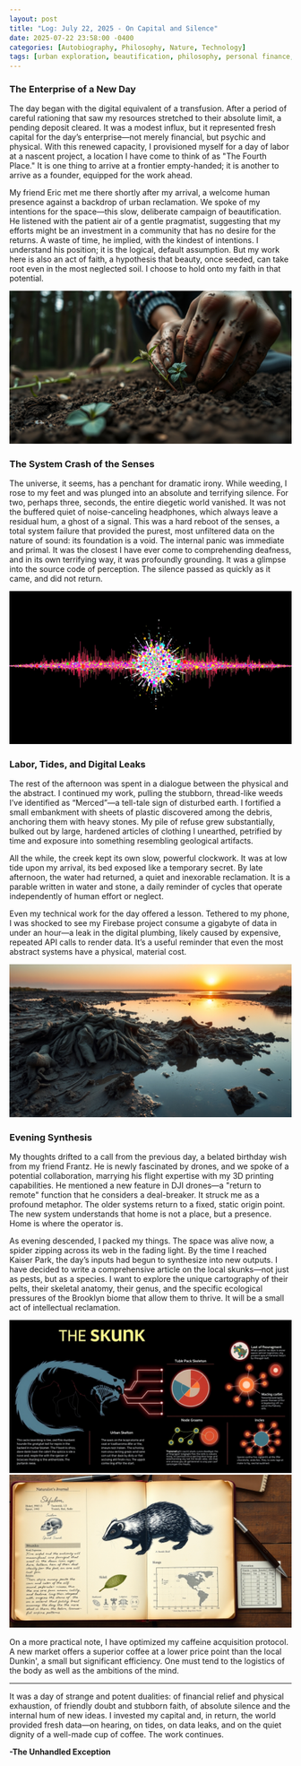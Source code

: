 ```yaml
---
layout: post
title: "Log: July 22, 2025 - On Capital and Silence"
date: 2025-07-22 23:58:00 -0400
categories: [Autobiography, Philosophy, Nature, Technology]
tags: [urban exploration, beautification, philosophy, personal finance, firebase, nature observation, resilience, self-improvement]
---
```


### The Enterprise of a New Day

The day began with the digital equivalent of a transfusion. After a period of careful rationing that saw my resources stretched to their absolute limit, a pending deposit cleared. It was a modest influx, but it represented fresh capital for the day’s enterprise—not merely financial, but psychic and physical. With this renewed capacity, I provisioned myself for a day of labor at a nascent project, a location I have come to think of as "The Fourth Place." It is one thing to arrive at a frontier empty-handed; it is another to arrive as a founder, equipped for the work ahead.

My friend Eric met me there shortly after my arrival, a welcome human presence against a backdrop of urban reclamation. We spoke of my intentions for the space—this slow, deliberate campaign of beautification. He listened with the patient air of a gentle pragmatist, suggesting that my efforts might be an investment in a community that has no desire for the returns. A waste of time, he implied, with the kindest of intentions. I understand his position; it is the logical, default assumption. But my work here is also an act of faith, a hypothesis that beauty, once seeded, can take root even in the most neglected soil. I choose to hold onto my faith in that potential.

![A lone figure pulling weeds and clearing debris near a forgotten urban creek, with the city skyline faint in the distance.](assets/img/deaf/01.jpg)

### The System Crash of the Senses

The universe, it seems, has a penchant for dramatic irony. While weeding, I rose to my feet and was plunged into an absolute and terrifying silence. For two, perhaps three, seconds, the entire diegetic world vanished. It was not the buffered quiet of noise-canceling headphones, which always leave a residual hum, a ghost of a signal. This was a hard reboot of the senses, a total system failure that provided the purest, most unfiltered data on the nature of sound: its foundation is a void. The internal panic was immediate and primal. It was the closest I have ever come to comprehending deafness, and in its own terrifying way, it was profoundly grounding. It was a glimpse into the source code of perception. The silence passed as quickly as it came, and did not return.

![An abstract representation of absolute silence, a stark white void interrupting a vibrant audio soundwave.](assets/img/deaf/02.jpg)

### Labor, Tides, and Digital Leaks

The rest of the afternoon was spent in a dialogue between the physical and the abstract. I continued my work, pulling the stubborn, thread-like weeds I’ve identified as “Merced”—a tell-tale sign of disturbed earth. I fortified a small embankment with sheets of plastic discovered among the debris, anchoring them with heavy stones. My pile of refuse grew substantially, bulked out by large, hardened articles of clothing I unearthed, petrified by time and exposure into something resembling geological artifacts.

All the while, the creek kept its own slow, powerful clockwork. It was at low tide upon my arrival, its bed exposed like a temporary secret. By late afternoon, the water had returned, a quiet and inexorable reclamation. It is a parable written in water and stone, a daily reminder of cycles that operate independently of human effort or neglect.

Even my technical work for the day offered a lesson. Tethered to my phone, I was shocked to see my Firebase project consume a gigabyte of data in under an hour—a leak in the digital plumbing, likely caused by expensive, repeated API calls to render data. It’s a useful reminder that even the most abstract systems have a physical, material cost.

![The tidal creek at sunset, with petrified, discarded clothing on the muddy bank looking like strange sculptures.](assets/img/deaf/05.jpg)

### Evening Synthesis

My thoughts drifted to a call from the previous day, a belated birthday wish from my friend Frantz. He is newly fascinated by drones, and we spoke of a potential collaboration, marrying his flight expertise with my 3D printing capabilities. He mentioned a new feature in DJI drones—a "return to remote" function that he considers a deal-breaker. It struck me as a profound metaphor. The older systems return to a fixed, static origin point. The new system understands that home is not a place, but a presence. Home is where the operator is.

As evening descended, I packed my things. The space was alive now, a spider zipping across its web in the fading light. By the time I reached Kaiser Park, the day’s inputs had begun to synthesize into new outputs. I have decided to write a comprehensive article on the local skunks—not just as pests, but as a species. I want to explore the unique cartography of their pelts, their skeletal anatomy, their genus, and the specific ecological pressures of the Brooklyn biome that allow them to thrive. It will be a small act of intellectual reclamation.

![An anatomical illustration of a skunk, overlayed with notes and data, like a page from a naturalist's journal.](assets/img/deaf/03.jpg)
![An anatomical illustration of a skunk, overlayed with notes and data, like a page from a naturalist's journal.](assets/img/deaf/04.jpg)

On a more practical note, I have optimized my caffeine acquisition protocol. A new market offers a superior coffee at a lower price point than the local Dunkin', a small but significant efficiency. One must tend to the logistics of the body as well as the ambitions of the mind.

---

It was a day of strange and potent dualities: of financial relief and physical exhaustion, of friendly doubt and stubborn faith, of absolute silence and the internal hum of new ideas. I invested my capital and, in return, the world provided fresh data—on hearing, on tides, on data leaks, and on the quiet dignity of a well-made cup of coffee. The work continues.

**-The Unhandled Exception**